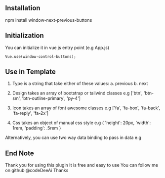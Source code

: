 ## Installation

npm install window-next-previous-buttons

## Initialization
You can initialize it in  vue js entry point (e.g App.js)

    Vue.use(window-control-buttons);

## Use in Template


<template>

    <!-- Our Plugin component -->
    <window-control-buttons
        type:String,
        design:Array,
        icon:Array,
        css:Object,
    >
    </window-control-buttons>
    <!-- Our Plugin Component -->
    
</template>


1. Type is a string that take either of these values:
    a. previous
    b. next

2. Design takes an array of bootstrap or tailwind classes
    e.g ['btn', 'btn-sm', 'btn-outline-primary', 'py-4']

3. Icon takes an array of font awesome classes 
    e.g ['fa', 'fa-box', 'fa-back', 'fa-reply', 'fa-2x']

4. Css takes an object of manual css style 
    e.g {
        'height': 20px,
        'width': 1rem,
        'padding': .5rem
    }

Alternatively, you can use two way data binding to pass in data
e.g
<template>
    <div>
        <!-- Our Component -->
        <window-control-buttons
            :type:"config.type",
            :design:config.design,
            :icon:config.icon,
            :css:config.css,
        >

        </window-control-buttons>
        <!-- Our Component ends -->
    </div>
</template>
<script>
    data(){
        return{
            config:{
                type: 'previous',
                design: ['btn', 'btn-sm', 'btn-outline-primary', 'py-4'],
                icon: ['fa', 'fa-box', 'fa-back', 'fa-reply', 'fa-2x'],
                css: {
                        'height': 20px,
                        'width': 1rem,
                        'padding': .5rem
                    }
            }
        }
    }
</script>

## End Note
Thank you for using this plugin
It is free and easy to use
You can follow me on github @codeDeeAi
Thanks  